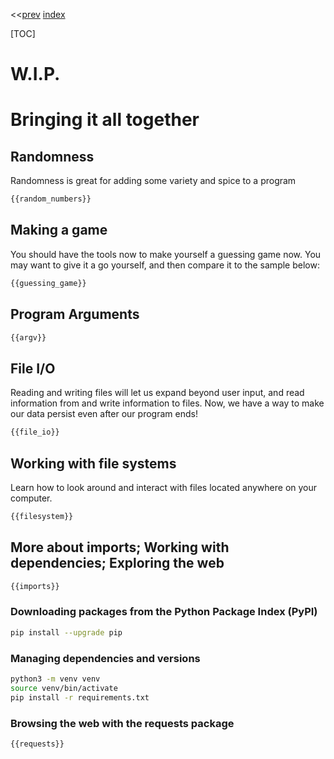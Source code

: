 <<[prev]({{int_first_steps}}) [index]({{int_index}})

[TOC]

# W.I.P.
# Bringing it all together

## Randomness

Randomness is great for adding some variety and spice to a program

```py
{{random_numbers}}
```

## Making a game

You should have the tools now to make yourself a guessing game now. You may want to give it a go yourself, and then compare it to the sample below:

```py
{{guessing_game}}
```

## Program Arguments

```py
{{argv}}
```

## File I/O

Reading and writing files will let us expand beyond user input, and read information from and write information to files.
Now, we have a way to make our data persist even after our program ends!

```py
{{file_io}}
```

## Working with file systems

Learn how to look around and interact with files located anywhere on your computer.

```py
{{filesystem}}
```

## More about imports; Working with dependencies; Exploring the web

```py
{{imports}}
```

### Downloading packages from the Python Package Index (PyPI)
```sh
pip install --upgrade pip
```

### Managing dependencies and versions
```sh
python3 -m venv venv
source venv/bin/activate
pip install -r requirements.txt
```

### Browsing the web with the requests package
```py
{{requests}}
```
